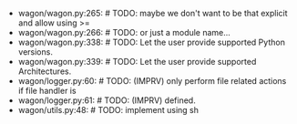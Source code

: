 - wagon/wagon.py:265:    #  TODO: maybe we don't want to be that explicit and allow using >=
- wagon/wagon.py:266:    #  TODO: or just a module name...
- wagon/wagon.py:338:    #  TODO: Let the user provide supported Python versions.
- wagon/wagon.py:339:    #  TODO: Let the user provide supported Architectures.
- wagon/logger.py:60:    #  TODO: (IMPRV) only perform file related actions if file handler is
- wagon/logger.py:61:    #  TODO: (IMPRV) defined.
- wagon/utils.py:48:    #  TODO: implement using sh
